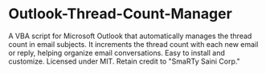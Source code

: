 # Outlook-Thread-Count-Manager
A VBA script for Microsoft Outlook that automatically manages the thread count in email subjects. It increments the thread count with each new email or reply, helping organize email conversations. Easy to install and customize. Licensed under MIT. Retain credit to "SmaRTy Saini Corp."
